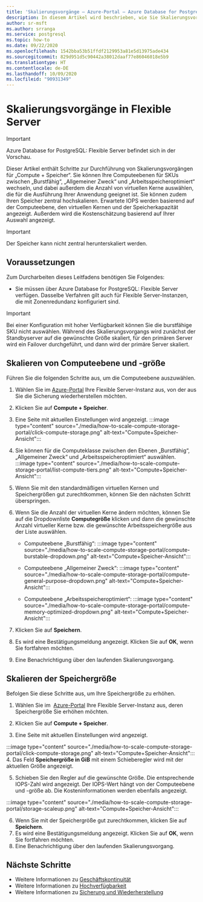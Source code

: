 ```yaml
---
title: 'Skalierungsvorgänge – Azure-Portal – Azure Database for PostgreSQL: Flexible Server'
description: In diesem Artikel wird beschrieben, wie Sie Skalierungsvorgänge in Azure Database for PostgreSQL im Azure-Portal durchführen.
author: sr-msft
ms.author: srranga
ms.service: postgresql
ms.topic: how-to
ms.date: 09/22/2020
ms.openlocfilehash: 1542bba53b51ffdf2129953a81e5d13975ade434
ms.sourcegitcommit: 829d951d5c90442a38012daaf77e86046018e5b9
ms.translationtype: HT
ms.contentlocale: de-DE
ms.lasthandoff: 10/09/2020
ms.locfileid: "90931349"
---
```

# <a name="scale-operations-in-flexible-server"></a>Skalierungsvorgänge in Flexible Server

> [!IMPORTANT]
> Azure Database for PostgreSQL: Flexible Server befindet sich in der Vorschau.

Dieser Artikel enthält Schritte zur Durchführung von Skalierungsvorgängen für „Compute + Speicher“. Sie können Ihre Computeebenen für SKUs zwischen „Burstfähig“, „Allgemeiner Zweck“ und „Arbeitsspeicheroptimiert“ wechseln, und dabei außerdem die Anzahl von virtuellen Kerne auswählen, die für die Ausführung Ihrer Anwendung geeignet ist. Sie können zudem Ihren Speicher zentral hochskalieren. Erwartete IOPS werden basierend auf der Computeebene, den virtuellen Kernen und der Speicherkapazität angezeigt. Außerdem wird die Kostenschätzung basierend auf Ihrer Auswahl angezeigt.

> [!IMPORTANT]
> Der Speicher kann nicht zentral herunterskaliert werden.

## <a name="pre-requisites"></a>Voraussetzungen

Zum Durcharbeiten dieses Leitfadens benötigen Sie Folgendes:

-   Sie müssen über Azure Database for PostgreSQL: Flexible Server verfügen. Dasselbe Verfahren gilt auch für Flexible Server-Instanzen, die mit Zonenredundanz konfiguriert sind.
> [!IMPORTANT]
> Bei einer Konfiguration mit hoher Verfügbarkeit können Sie die burstfähige SKU nicht auswählen. Während des Skalierungsvorgangs wird zunächst der Standbyserver auf die gewünschte Größe skaliert, für den primären Server wird ein Failover durchgeführt, und dann wird der primäre Server skaliert. 

## <a name="scaling-the-compute-tier-and-size"></a>Skalieren von Computeebene und -größe

Führen Sie die folgenden Schritte aus, um die Computeebene auszuwählen.
 
1.  Wählen Sie im [Azure-Portal](https://portal.azure.com/) Ihre Flexible Server-Instanz aus, von der aus Sie die Sicherung wiederherstellen möchten.

2.  Klicken Sie auf **Compute + Speicher**.

3.  Eine Seite mit aktuellen Einstellungen wird angezeigt.
 :::image type="content" source="./media/how-to-scale-compute-storage-portal/click-compute-storage.png" alt-text="Compute+Speicher-Ansicht":::

4.  Sie können für die Computeklasse zwischen den Ebenen „Burstfähig“, „Allgemeiner Zweck“ und „Arbeitsspeicheroptimiert“ auswählen.
   :::image type="content" source="./media/how-to-scale-compute-storage-portal/list-compute-tiers.png" alt-text="Compute+Speicher-Ansicht":::


5.  Wenn Sie mit den standardmäßigen virtuellen Kernen und Speichergrößen gut zurechtkommen, können Sie den nächsten Schritt überspringen.

6.  Wenn Sie die Anzahl der virtuellen Kerne ändern möchten, können Sie auf die Dropdownliste **Computegröße** klicken und dann die gewünschte Anzahl virtueller Kerne bzw. die gewünschte Arbeitsspeichergröße aus der Liste auswählen.
    
    - Computeebene „Burstfähig“: :::image type="content" source="./media/how-to-scale-compute-storage-portal/compute-burstable-dropdown.png" alt-text="Compute+Speicher-Ansicht":::

    - Computeebene „Allgemeiner Zweck“: :::image type="content" source="./media/how-to-scale-compute-storage-portal/compute-general-purpose-dropdown.png" alt-text="Compute+Speicher-Ansicht":::

    - Computeebene „Arbeitsspeicheroptimiert“: :::image type="content" source="./media/how-to-scale-compute-storage-portal/compute-memory-optimized-dropdown.png" alt-text="Compute+Speicher-Ansicht":::

7.  Klicken Sie auf **Speichern**. 
8.  Es wird eine Bestätigungsmeldung angezeigt. Klicken Sie auf **OK**, wenn Sie fortfahren möchten. 
9.  Eine Benachrichtigung über den laufenden Skalierungsvorgang.


## <a name="scaling-storage-size"></a>Skalieren der Speichergröße

Befolgen Sie diese Schritte aus, um Ihre Speichergröße zu erhöhen.

1.  Wählen Sie im  [Azure-Portal](https://portal.azure.com/) Ihre Flexible Server-Instanz aus, deren Speichergröße Sie erhöhen möchten.
2.  Klicken Sie auf **Compute + Speicher**.

3.  Eine Seite mit aktuellen Einstellungen wird angezeigt.
   
:::image type="content" source="./media/how-to-scale-compute-storage-portal/click-compute-storage.png" alt-text="Compute+Speicher-Ansicht":::
4.  Das Feld **Speichergröße in GiB** mit einem Schieberegler wird mit der aktuellen Größe angezeigt.

5.  Schieben Sie den Regler auf die gewünschte Größe. Die entsprechende IOPS-Zahl wird angezeigt. Der IOPS-Wert hängt von der Computeebene und -größe ab. Die Kosteninformationen werden ebenfalls angezeigt. 

 :::image type="content" source="./media/how-to-scale-compute-storage-portal/storage-scaleup.png" alt-text="Compute+Speicher-Ansicht":::

6.  Wenn Sie mit der Speichergröße gut zurechtkommen, klicken Sie auf **Speichern**. 
7.  Es wird eine Bestätigungsmeldung angezeigt. Klicken Sie auf **OK**, wenn Sie fortfahren möchten. 
8.  Eine Benachrichtigung über den laufenden Skalierungsvorgang.

## <a name="next-steps"></a>Nächste Schritte

-   Weitere Informationen zu [Geschäftskontinuität](./concepts-business-continuity.md)
-   Weitere Informationen zu [Hochverfügbarkeit](./concepts-high-availability.md)
-   Weitere Informationen zu [Sicherung und Wiederherstellung](./concepts-backup-restore.md)
